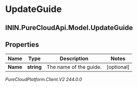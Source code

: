 # UpdateGuide

## ININ.PureCloudApi.Model.UpdateGuide

## Properties

|Name | Type | Description | Notes|
|------------ | ------------- | ------------- | -------------|
| **Name** | **string** | The name of the guide. | [optional] |



_PureCloudPlatform.Client.V2 244.0.0_
